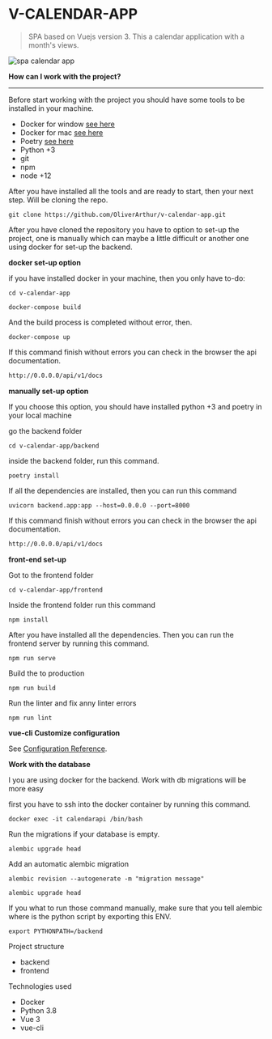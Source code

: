 # V-CALENDAR-APP

> SPA based on Vuejs version 3. This a calendar application with a month's views.

![spa calendar app](docs/screen-recording.gif)


**How can I work with the project?**

-------------------------------
Before start working with the project you should have some tools to be installed in your machine.

- Docker for window [see here](https://docs.docker.com/docker-for-windows/install/)
- Docker for mac [see here](hhttps://docs.docker.com/docker-for-mac/install/)
- Poetry [see here](https://pypi.org/project/poetry/)
- Python +3
- git
- npm
- node +12

After you have installed all the tools and are ready to start, then your next step. Will be cloning the repo.

```ssh
git clone https://github.com/OliverArthur/v-calendar-app.git
```

After you have cloned the repository you have to option to set-up the project,
one is manually which can maybe a little difficult or another one using docker for
set-up the backend.

**docker set-up option**

if you have installed docker in your machine, then you only have to-do:

```ssh
cd v-calendar-app
```

```ssh
docker-compose build
```

And the build process is completed without error, then.

```ssh
docker-compose up
```

If this command finish without errors you can check in the browser the api documentation.

```html
http://0.0.0.0/api/v1/docs
```

**manually set-up option**

If you choose this option, you should have installed python +3 and poetry in your local machine

go the backend folder

```ssh
cd v-calendar-app/backend
```

inside the backend folder, run this command.

```ssh
poetry install
```

If all the dependencies are installed, then you can run this command

```ssh
uvicorn backend.app:app --host=0.0.0.0 --port=8000
```

If this command finish without errors you can check in the browser the api documentation.

```html
http://0.0.0.0/api/v1/docs
```

**front-end set-up**

Got to the frontend folder
```ssh
cd v-calendar-app/frontend
```

Inside the frontend folder run this command

```ssh
npm install
```

After you have installed all the dependencies. Then you can run the frontend server by running this command.

```ssh
npm run serve
```

Build the to production

```ssh
npm run build
```

Run the linter and fix anny linter errors

```ssh
npm run lint
```

**vue-cli Customize configuration**

See [Configuration Reference](https://cli.vuejs.org/config/).

**Work with the database**

I you are using docker for the backend. Work with db migrations will be more easy

first you have to ssh into the docker container by running this command.

```ssh
docker exec -it calendarapi /bin/bash
```

Run the migrations if your database is empty.

```ssh
alembic upgrade head
```

Add an automatic alembic migration

```ssh
alembic revision --autogenerate -m "migration message"
```

```ssh
alembic upgrade head
```

If you what to run those command manually, make sure that you tell alembic where is the python script by exporting this ENV.

```ssh
export PYTHONPATH=/backend
```

Project structure

- backend
- frontend

Technologies used

- Docker
- Python 3.8
- Vue 3
- vue-cli
